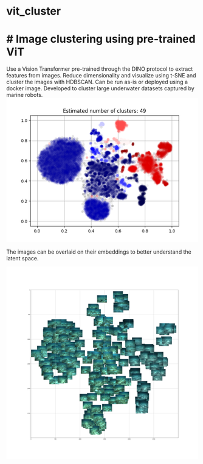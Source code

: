 # vit_cluster
# # Image clustering using pre-trained ViT
Use a Vision Transformer pre-trained through the DINO protocol to extract features from images. Reduce dimensionality and visualize using t-SNE and cluster the images with HDBSCAN. 
Can be run as-is or deployed using a docker image. Developed to cluster large underwater datasets captured by marine robots.
![cluster visualization](/assets/cluster_output.png)

The images can be overlaid on their embeddings to better understand the latent space. 

![image overlay](/assets/image_overlay.png)

